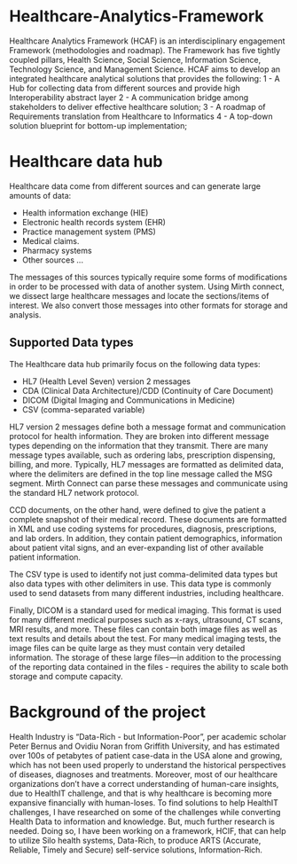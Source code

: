 # Healthcare-Analytics-Framework
Healthcare Analytics Framework (HCAF) is an interdisciplinary engagement Framework (methodologies and roadmap). The Framework has five tightly coupled pillars, Health Science, Social Science, Information Science, Technology Science, and Management Science. HCAF aims to develop an integrated healthcare analytical solutions that provides the following: 
  1 - A Hub for collecting data from different sources and provide high Interoperability abstract layer
  2 - A communication bridge among stakeholders to deliver effective healthcare solution; 
  3 - A roadmap of Requirements translation from Healthcare to Informatics
  4 - A top-down solution blueprint for bottom-up implementation; 

# Healthcare data hub
Healthcare data come from different sources and can generate large amounts of data:
- Health information exchange (HIE)
- Electronic health records system (EHR)
- Practice management system (PMS)
- Medical claims.
- Pharmacy systems
- Other sources ...

The messages of this sources typically require some forms of modifications in order to be processed with data of another system. Using Mirth connect, we dissect large healthcare messages and locate the sections/items of interest. We also convert those messages into other formats for storage and analysis.

## Supported Data types

The Healthcare data hub primarily focus on the following data types:

- HL7 (Health Level Seven) version 2 messages
- CDA (Clinical Data Architecture)/CDD (Continuity of Care Document)
- DICOM (Digital Imaging and Communications in Medicine)
- CSV (comma-separated variable)

HL7 version 2 messages define both a message format and communication protocol for health information. They are broken into different message types depending on the information that they transmit. There are many message types available, such as ordering labs, prescription dispensing, billing, and more. Typically, HL7 messages are formatted as delimited data, where the delimiters are defined in the top line message called the MSG segment. Mirth Connect can parse these messages and communicate using the standard HL7 network protocol.

CCD documents, on the other hand, were defined to give the patient a complete snapshot of their medical record. These documents are formatted in XML and use coding systems for procedures, diagnosis, prescriptions, and lab orders. In addition, they contain patient demographics, information about patient vital signs, and an ever-expanding list of other available patient information.

The CSV type is used to identify not just comma-delimited data types but also data types with other delimiters in use. This data type is commonly used to send datasets from many different industries, including healthcare.

Finally, DICOM is a standard used for medical imaging. This format is used for many different medical purposes such as x-rays, ultrasound, CT scans, MRI results, and more. These files can contain both image files as well as text results and details about the test. For many medical imaging tests, the image files can be quite large as they must contain very detailed information. The storage of these large files—in addition to the processing of the reporting data contained in the files - requires the ability to scale both storage and compute capacity. 

# Background of the project
Health Industry is “Data-Rich - but Information-Poor”, per academic scholar Peter Bernus and Ovidiu Noran from Griffith University, and has estimated over 100s of petabytes of patient case-data in the USA alone and growing, which has not been used properly to understand the historical perspectives of diseases, diagnoses and treatments. Moreover, most of our healthcare organizations don’t have a correct understanding of human-care insights, due to HealthIT challenge, and that is why healthcare is becoming more expansive financially with human-loses.  To find solutions to help HealthIT challenges, I have researched on some of the challenges while converting Health Data to information and knowledge. But, much further research is needed. Doing so, I have been working on a framework, HCIF, that can help to utilize Silo health systems, Data-Rich, to produce ARTS (Accurate, Reliable, Timely and Secure) self-service solutions, Information-Rich.
